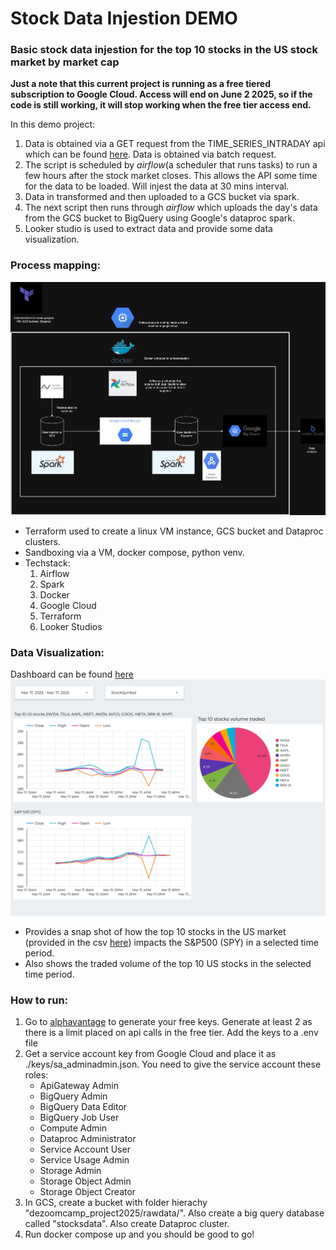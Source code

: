 # Stock Data Injestion DEMO
### Basic stock data injestion for the top 10 stocks in the US stock market by market cap

**Just a note that this current project is running as a free tiered subscription to Google Cloud. Access will end on June 2 2025, so if the code is still working, it will stop working when the free tier access end.**

In this demo project:
1. Data is obtained via a GET request from the TIME_SERIES_INTRADAY api which can be found [here](https://www.alphavantage.co/documentation/). Data is obtained via batch request.
2. The script is scheduled by *airflow*(a scheduler that runs tasks) to run a few hours after the stock market closes. This allows the API some time for the data to be loaded. Will injest the data at 30 mins interval.  
3. Data in transformed and then uploaded to a GCS bucket via spark.
4. The next script then runs through *airflow* which uploads the day's data from the GCS bucket to BigQuery using Google's dataproc spark.
5. Looker studio is used to extract data and provide some data visualization.


### Process mapping:
![alt text](StockData-ProcessMap.jpg)

- Terraform used to create a linux VM instance, GCS bucket and Dataproc clusters.
- Sandboxing via a VM, docker compose, python venv.
- Techstack:
    1. Airflow
    2. Spark
    3. Docker
    4. Google Cloud
    5. Terraform
    6. Looker Studios


### Data Visualization:
Dashboard can be found [here](https://lookerstudio.google.com/reporting/ce71aea8-07a7-4c67-8051-f9412e5136f5)
![alt text](Stock_Market_Report.jpg)

- Provides a snap shot of how the top 10 stocks in the US market (provided in the csv [here](https://github.com/fabianono/Stock_Data_Injestion/blob/master/others/stocks_symbol.csv)) impacts the S&P500 (SPY) in a selected time period.
- Also shows the traded volume of the top 10 US stocks in the selected time period.


### How to run:
1. Go to [alphavantage](https://www.alphavantage.co/documentation/) to generate your free keys. Generate at least 2 as there is a limit placed on api calls in the free tier. Add the keys to a .env file
2. Get a service account key from Google Cloud and place it as ./keys/sa_adminadmin.json. You need to give the service account these roles:       
    - ApiGateway Admin
    - BigQuery Admin
    - BigQuery Data Editor
    - BigQuery Job User
    - Compute Admin
    - Dataproc Administrator
    - Service Account User
    - Service Usage Admin
    - Storage Admin
    - Storage Object Admin
    - Storage Object Creator
4. In GCS, create a bucket with folder hierachy "dezoomcamp_project2025/rawdata/". Also create a big query database called "stocksdata". Also create  Dataproc cluster.
5. Run docker compose up and you should be good to go!